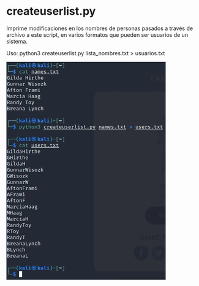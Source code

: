 # createuserlist.py
Imprime modificaciones en los nombres de personas pasados a través de archivo a este script, en varios formatos que pueden ser usuarios de un sistema. 

Uso: python3 createuserlist.py lista_nombres.txt > usuarios.txt


![](https://github.com/numaciberseguridad/createuserlist/blob/main/images/execute_script_2.JPG)
